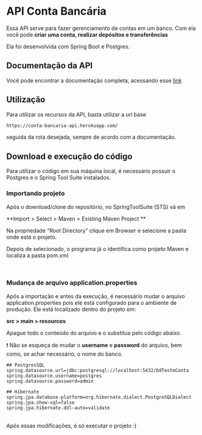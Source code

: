 
# API Conta Bancária

Essa API serve para fazer gerenciamento de contas em um banco. Com ela você pode **criar uma conta, realizar depósitos e transferências**

Ela foi desenvolvida com Spring Boot e Postgres.

## Documentação da API

Você pode encontrar a documentação completa, acessando esse [link](https://conta-bancaria-api.herokuapp.com/swagger-ui/index.html)


## Utilização

Para utilizar os recursos da API, basta utilizar a url base 
 
```bash
https://conta-bancaria-api.herokuapp.com/
```
seguida da rota desejada, sempre de acordo com a documentação.

## Download e execução do código

Para utilizar o código em sua máquina local, é necessário possuir o Postgres e o Spring Tool Suite instalados. 

### Importando projeto
Após o download/clone do repositório, no SpringToolSuite (STS) vá em

**Import > Select > Maven > Existing Maven Project **

Na propriedade “Root Directory” clique em Browser e selecione a pasta onde está o projeto.

Depois de selecionado, o programa já o identifica como projeto Maven e localiza a pasta pom.xml

<br>

### Mudança de arquivo application.properties

Após a importação e antes da execução, é necessário mudar o arquivo application.properties pois ele está configurado para o ambiente de produção. 
Ele está localizado dentro do projeto em:

**src > main > resources**

Apague todo o conteúdo do arquivo e o substitua pelo código abaixo. 

❗ Não se esqueça de mudar o **username** e **password** do arquivo, bem como, se achar necessário, o nome do banco.

```
## PostgresSQL
spring.datasource.url=jdbc:postgresql://localhost:5432/bdTesteConta
spring.datasource.username=postgres
spring.datasource.password=admin

## Hibernate
spring.jpa.database-platform=org.hibernate.dialect.PostgreSQLDialect
spring.jpa.show-sql=false
spring.jpa.hibernate.ddl-auto=validate

```
<br>
Após essas modificações, é só executar o projeto :)
